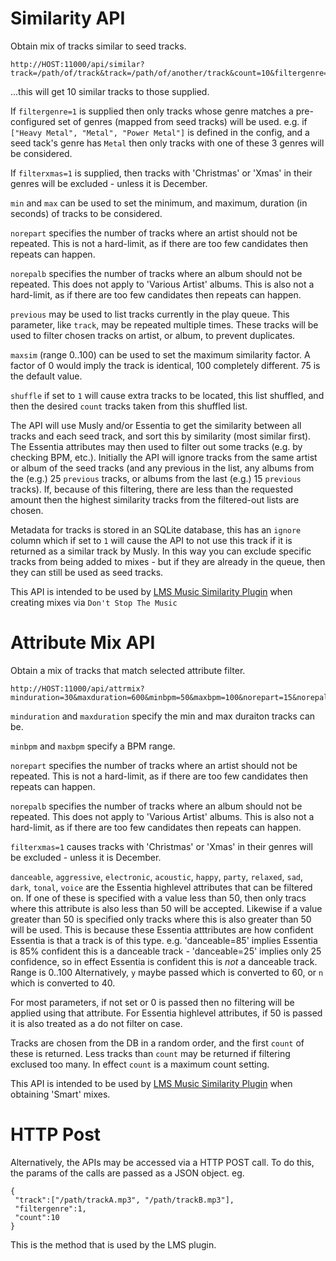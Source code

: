 # Similarity API

Obtain mix of tracks similar to seed tracks.

```
http://HOST:11000/api/similar?track=/path/of/track&track=/path/of/another/track&count=10&filtergenre=1&min=30&max=600&norepart=15&norepalb=25&filterxmas=1
```
...this will get 10 similar tracks to those supplied.

If `filtergenre=1` is supplied then only tracks whose genre matches a
pre-configured set of genres (mapped from seed tracks) will be used. e.g. if
`["Heavy Metal", "Metal", "Power Metal"]` is defined in the config, and a seed
tack's genre has `Metal` then only tracks with one of these 3 genres will be
considered.

If `filterxmas=1` is supplied, then tracks with 'Christmas' or 'Xmas' in their
genres will be excluded - unless it is December.

`min` and `max` can be used to set the minimum, and maximum, duration (in
seconds) of tracks to be considered.

`norepart` specifies the number of tracks where an artist should not be
repeated. This is not a hard-limit, as if there are too few candidates then
repeats can happen.

`norepalb` specifies the number of tracks where an album should not be
repeated. This does not apply to 'Various Artist' albums. This is also not a
hard-limit, as if there are too few candidates then repeats can happen.

`previous` may be used to list tracks currently in the play queue. This
parameter, like `track`, may be repeated multiple times. These tracks will be
used to filter chosen tracks on artist, or album, to prevent duplicates.

`maxsim` (range 0..100) can be used to set the maximum similarity factor. A
factor of 0 would imply the track is identical, 100 completely different. 75 is
the default value.

`shuffle` if set to `1` will cause extra tracks to be located, this list
shuffled, and then the desired `count` tracks taken from this shuffled list.

The API will use Musly and/or Essentia to get the similarity between all tracks
and each seed track, and sort this by similarity (most similar first). The
Essentia attributes may then used to filter out some tracks (e.g. by checking
BPM, etc.). Initially the API will ignore tracks from the same artist or album
of the seed tracks (and any previous in the list, any albums from the (e.g.) 25
`previous` tracks, or albums from the last (e.g.) 15 `previous` tracks). If,
because of this filtering, there are less than the requested amount then the
highest similarity tracks from the filtered-out lists are chosen.

Metadata for tracks is stored in an SQLite database, this has an `ignore` column
which if set to `1` will cause the API to not use this track if it is returned
as a similar track by Musly. In this way you can exclude specific tracks from
being added to mixes - but if they are already in the queue, then they can still
be used as seed tracks.

This API is intended to be used by [LMS Music Similarity Plugin](https://github.com/CDrummond/lms-musicsimilarity)
when creating mixes via `Don't Stop The Music`


# Attribute Mix API

Obtain a mix of tracks that match selected attribute filter.

```
http://HOST:11000/api/attrmix?minduration=30&maxduration=600&minbpm=50&maxbpm=100&norepart=15&norepalb=25&filterxmas=1&danceable=10&aggressive=10&electronic=10&acoustic=10&happy=10&party=10&relaxed=10&sad=10&dark=10&tonal=10&voice=10&genre=Rock&count=50
```

`minduration` and `maxduration` specify the min and max duraiton tracks can be.

`minbpm` and `maxbpm` specify a BPM range.

`norepart` specifies the number of tracks where an artist should not be
repeated. This is not a hard-limit, as if there are too few candidates then
repeats can happen.

`norepalb` specifies the number of tracks where an album should not be
repeated. This does not apply to 'Various Artist' albums. This is also not a
hard-limit, as if there are too few candidates then repeats can happen.

`filterxmas=1` causes tracks with 'Christmas' or 'Xmas' in their
genres will be excluded - unless it is December.

`danceable`, `aggressive`, `electronic`, `acoustic`, `happy`, `party`,
`relaxed`, `sad`, `dark`, `tonal`, `voice` are the Essentia highlevel attributes
that can be filtered on. If one of these is specified with a value less than 50,
then only tracs where this attribute is also less than 50 will be accepted.
Likewise if a value greater than 50 is specified only tracks where this is also
greater than 50 will be used. This is because these Essentia atttributes are how
confident Essentia is that a track is of this type. e.g. 'danceable=85' implies
Essentia is 85% confident this is a danceable track - 'danceable=25' implies
only 25 confidence, so in effect Essentia is confident this is *not* a danceable
track. Range is 0..100 Alternatively, `y` maybe passed which is converted to 60,
or `n` which is converted to 40.

For most parameters, if not set or 0 is passed then no filtering will be applied
using that attribute. For Essentia highlevel attributes, if 50 is passed it is
also treated as a do not filter on case.

Tracks are chosen from the DB in a random order, and the first `count` of these
is returned. Less tracks than `count` may be returned if filtering exclused too
many. In effect `count` is a maximum count setting.

This API is intended to be used by [LMS Music Similarity Plugin](https://github.com/CDrummond/lms-musicsimilarity)
when obtaining 'Smart' mixes.


# HTTP Post

Alternatively, the APIs may be accessed via a HTTP POST call. To do this, the
params of the calls are passed as a JSON object. eg.

```
{
 "track":["/path/trackA.mp3", "/path/trackB.mp3"],
 "filtergenre":1,
 "count":10
}
```

This is the method that is used by the LMS plugin.
